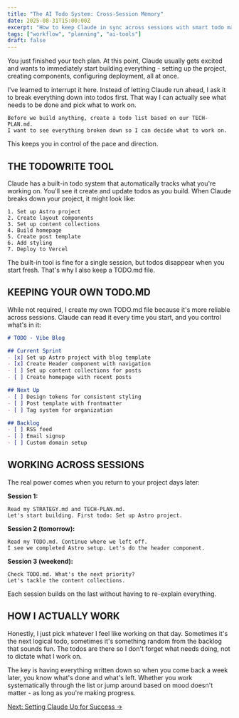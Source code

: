 ```yaml
---
title: "The AI Todo System: Cross-Session Memory"
date: 2025-08-31T15:00:00Z
excerpt: "How to keep Claude in sync across sessions with smart todo management."
tags: ["workflow", "planning", "ai-tools"]
draft: false
---
```


You just finished your tech plan. At this point, Claude usually gets excited and wants to immediately start building everything - setting up the project, creating components, configuring deployment, all at once.

I've learned to interrupt it here. Instead of letting Claude run ahead, I ask it to break everything down into todos first. That way I can actually see what needs to be done and pick what to work on.

```
Before we build anything, create a todo list based on our TECH-PLAN.md. 
I want to see everything broken down so I can decide what to work on.
```

This keeps you in control of the pace and direction.

## THE TODOWRITE TOOL

Claude has a built-in todo system that automatically tracks what you're working on. You'll see it create and update todos as you build. When Claude breaks down your project, it might look like:

```
1. Set up Astro project
2. Create layout components
3. Set up content collections
4. Build homepage
5. Create post template
6. Add styling
7. Deploy to Vercel
```

The built-in tool is fine for a single session, but todos disappear when you start fresh. That's why I also keep a TODO.md file.

## KEEPING YOUR OWN TODO.MD

While not required, I create my own TODO.md file because it's more reliable across sessions. Claude can read it every time you start, and you control what's in it:

```markdown
# TODO - Vibe Blog

## Current Sprint
- [x] Set up Astro project with blog template
- [x] Create Header component with navigation
- [ ] Set up content collections for posts
- [ ] Create homepage with recent posts

## Next Up
- [ ] Design tokens for consistent styling
- [ ] Post template with frontmatter
- [ ] Tag system for organization

## Backlog
- [ ] RSS feed
- [ ] Email signup
- [ ] Custom domain setup
```

## WORKING ACROSS SESSIONS

The real power comes when you return to your project days later:

**Session 1:**
```
Read my STRATEGY.md and TECH-PLAN.md. 
Let's start building. First todo: Set up Astro project.
```

**Session 2 (tomorrow):**
```
Read my TODO.md. Continue where we left off.
I see we completed Astro setup. Let's do the header component.
```

**Session 3 (weekend):**
```
Check TODO.md. What's the next priority?
Let's tackle the content collections.
```

Each session builds on the last without having to re-explain everything.

## HOW I ACTUALLY WORK

Honestly, I just pick whatever I feel like working on that day. Sometimes it's the next logical todo, sometimes it's something random from the backlog that sounds fun. The todos are there so I don't forget what needs doing, not to dictate what I work on.

The key is having everything written down so when you come back a week later, you know what's done and what's left. Whether you work systematically through the list or jump around based on mood doesn't matter - as long as you're making progress.

[Next: Setting Claude Up for Success →](/posts/setting-claude-up-for-success)